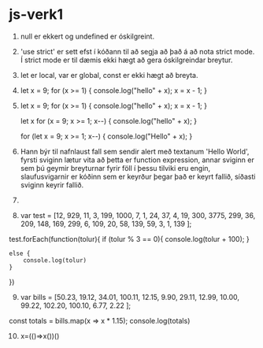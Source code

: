 # js-verk1

1) null er ekkert og undefined er óskilgreint.

2) 'use strict' er sett efst í kóðann til að segja að það á að nota strict mode. Í strict mode er til dæmis ekki hægt að gera 
óskilgreindar breytur.

3) let er local, var er global, const er ekki hægt að breyta.

4) let x = 9;
   for (x >= 1) {
    console.log("hello" + x);
    x = x - 1;
   }
   
5) let x = 9;
   for (x >= 1) {
    console.log("hello" + x);
    x = x - 1;
   }
   
   let x
   for (x = 9; x >= 1; x--) {
    console.log("hello" + x);
   }
   
   for (let x = 9; x >= 1; x--) {
    console.log("Hello" + x);
   }
   
6) Hann býr til nafnlaust fall sem sendir alert með textanum 'Hello World', fyrsti sviginn lætur vita að þetta er function expression,
annar sviginn er sem þú geymir breyturnar fyrir föll í þessu tilviki eru engin, slaufusvigarnir er kóðinn sem er keyrður þegar það er keyrt fallið, síðasti sviginn keyrir fallið.

7)

8) var test = [12, 929, 11, 3, 199, 1000, 7, 1, 24, 37, 4,
    19, 300, 3775, 299, 36, 209, 148, 169, 299,
    6, 109, 20, 58, 139, 59, 3, 1, 139
];

test.forEach(function(tolur){
    if (tolur % 3 == 0){
        console.log(tolur + 100);
    }
    
    else {
        console.log(tolur)
    }
})

9) var bills = [50.23, 19.12, 34.01,
    100.11, 12.15, 9.90, 29.11, 12.99,
    10.00, 99.22, 102.20, 100.10, 6.77, 2.22
];

const totals = bills.map(x => x * 1.15);
console.log(totals)

10) x=(()=>x())()

